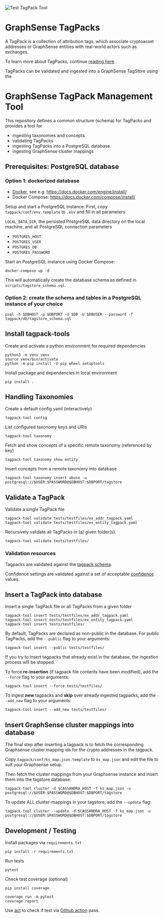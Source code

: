 ![Test TagPack Tool](https://github.com/graphsense/graphsense-tagpack-tool/workflows/Test%20TagPack%20Tool/badge.svg)

# GraphSense TagPacks

A TagPack is a collection of attribution tags, which associate cryptoasset addresses or GraphSense entities with real-world actors such as exchanges. 

To learn more about TagPacks, continue [reading here](README_tagpacks.md).

TagPacks can be validated and ingested into a GraphSense TagStore using the 


# GraphSense TagPack Management Tool


This repository defines a common structure (schema) for TagPacks and provides a
tool for  

* ingesting taxonomies and concepts
* validating TagPacks 
* ingesting TagPacks into a PostgreSQL database.
* ingesting GraphSense cluster mappings  


## Prerequisites: PostgreSQL database

### Option 1: dockerized database

- [Docker][docker], see e.g. https://docs.docker.com/engine/install/
- Docker Compose: https://docs.docker.com/compose/install/

Setup and start a PostgreSQL instance. First, copy `tagpack/conf/env.template` to `.env`
and fill in all parameters:

`LOCAL_DATA_DIR`, the persisted PostgreSQL data directory on the local machine,
and all PostgreSQL connection parameters
- `POSTGRES_HOST`
- `POSTGRES_USER`
- `POSTGRES_DB`
- `POSTGRES_PASSWORD`

Start an PostgreSQL instance using Docker Compose:

    docker-compose up -d

This will automatically create the database schema as defined
in `scripts/tagstore_schema.sql`.

### Option 2: create the schema and tables in a PostgreSQL instance of your choice    

    psql -h $DBHOST -p $DBPORT -d $DB -U $DBUSER --password -f tagpack/db/tagstore_schema.sql


## Install tagpack-tools

Create and activate a python environment for required dependencies

    python3 -m venv venv
    source venv/bin/activate
    python -m pip install -U pip wheel setuptools

Install package and dependencies in local environment

    pip install .

## Handling Taxonomies

Create a default config.yaml (interactively)

    tagpack-tool config

List configured taxonomy keys and URIs

    tagpack-tool taxonomy

Fetch and show concepts of a specific remote taxonomy (referenced by key)

    tagpack-tool taxonomy show entity

Insert concepts from a remote taxonomy into database

    tagpack-tool taxonomy insert abuse -u postgresql://$USER:$PASSWORD@$DBHOST:$DBPORT/tagstore


## Validate a TagPack

Validate a single TagPack file

    tagpack-tool validate tests/testfiles/ex_addr_tagpack.yaml
    tagpack-tool validate tests/testfiles/ex_entity_tagpack.yaml

Recursively validate all TagPacks in (a) given folder(s).

    tagpack-tool validate tests/testfiles/

### Validation resources

Tagpacks are validated against the [tagpack schema](tagpack/conf/tagpack_schema.yaml).

Confidence settings are validated against a set of acceptable [confidence](tagpack/conf/confidence.csv)  values.

## Insert a TagPack into database

Insert a single TagPack file or all TagPacks from a given folder

    tagpack-tool insert tests/testfiles/ex_addr_tagpack.yaml
    tagpack-tool insert tests/testfiles/ex_entity_tagpack.yaml
    tagpack-tool insert tests/testfiles/

By default, TagPacks are declared as non-public in the database.
For public TagPacks, add the `--public` flag to your arguments:

    tagpack-tool insert --public tests/testfiles/

If you try to insert tagpacks that already exist in the database, the ingestion process will be stopped.

To force **re-insertion** (if tagpack file contents have been modified), add the `--force` flag to your arguments:

    tagpack-tool insert --force tests/testfiles/

To ingest **new** tagpacks and **skip** over already ingested tagpacks, add the `--add_new` flag to  your arguments:

    tagpack-tool insert --add_new tests/testfiles/

## Insert GraphSense cluster mappings into database

The final step after inserting a tagpack is to fetch the corresponding
Graphsense cluster mapping ids for the crypto addresses in the tagpack.

Copy `tagpack/conf/ks_map.json.template` to `ks_map.json` and edit the file to
suit your Graphsense setup.

Then fetch the cluster mappings from your Graphsense instance and insert them
into the tagstore database:  
    
    tagpack-tool cluster -d $CASSANDRA_HOST -f ks_map.json -u postgresql://$USER:$PASSWORD@$DBHOST:$DBPORT/tagstore

To update ALL cluster-mappings in your tagstore, add the `--update` flag:

    tagpack-tool cluster --update -d $CASSANDRA_HOST -f ks_map.json -u postgresql://$USER:$PASSWORD@$DBHOST:$DBPORT/tagstore


## Development / Testing

Install packages via `requirements.txt`

    pip install -r requirements.txt

Run tests

    pytest

Check test coverage (optional)
    
    pip install coverage

    coverage run -m pytest
    coverage report

Use [act][act] to check if test via [Github action](https://github.com/features/actions) pass.

[act]: https://github.com/nektos/act
[docker]: https://www.docker.com
[graphsense-transformation]: https://github.com/graphsense/graphsense-transformation
